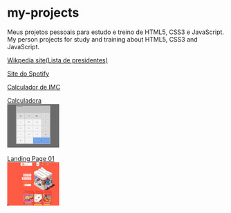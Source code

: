 # my-projects
 Meus projetos pessoais para estudo e treino de HTML5, CSS3 e JavaScript.
 My person projects for study and training about HTML5, CSS3 and JavaScript.
 
<a href="https://viniciuslavouraa.github.io/my-projects/wikpedia/index.html" target="_blank">Wikpedia site(Lista de presidentes)</a><br>

<a href="https://viniciuslavouraa.github.io/my-projects/spotify/index.html" target="_blank">Site do Spotify</a><br>

<a href="https://viniciuslavouraa.github.io/my-projects/imc/" target="_blank">Calculador de IMC</a><br>

<a href="https://viniciuslavouraa.github.io/my-projects/calculadora/" target="_blank">Calculadora <br>
<img src="calc-img.png" alt="" width="120px" height="100px"></a><br>

<a href="https://viniciuslavouraa.github.io/my-projects/landingpage01/" target="_blank">Landing Page 01 <br>
<img src="landingpage-img.png" alt="" width="120px" height="100px"></a><br>
